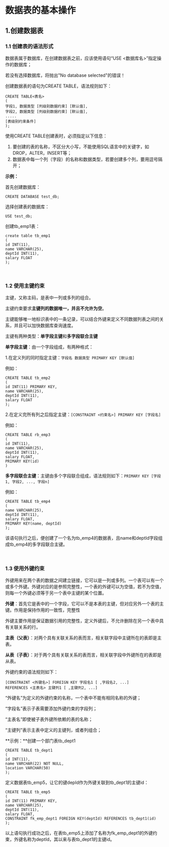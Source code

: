 # 数据表的基本操作

## 1.创建数据表

### 1.1 创建表的语法形式

数据表属于数据库，在创建数据表之前，应该使用语句“USE <数据库名>”指定操作的数据库；

若没有选择数据库，将抛出"No database selected"的错误！

创建数据表的语句为CREATE TABLE，语法规则如下：

```
CREATE TABLE<表名>
(
字段1, 数据类型 [列级别数据约束] [默认值],
字段2, 数据类型 [列级别数据约束] [默认值],
.....
[表级别约束条件]
);
```

使用CREATE TABLE创建表时，必须指定以下信息：
1. 要创建的表的名称，不区分大小写，不能使用SQL语言中的关键字，如DROP，ALTER，INSERT等；
2. 数据表中每一个列（字段）的名称和数据类型，若要创建多个列，要用逗号隔开；

**示例：**

首先创建数据库：

```
CREATE DATABASE test_db;
```

选择创建表的数据库：

```
USE test_db;
```

创建tb_emp1表：

```
create table tb_emp1
(
id INT(11),
name VARCHAR(25),
deptId INT(11),
salary FLOAT
);
```

<br>

### 1.2 使用主键约束

主键，又称主码，是表中一列或多列的组合。

主键约束要求**主键列的数据唯一，并且不允许为空**。

主键能够唯一地标识表中的一条记录，可以结合外键来定义不同数据列表之间的关系，并且可以加快数据库查询速度。

主键有两种类型：**单字段主键**和**多字段联合主键**

**单字段主键**：由一个字段组成，有两种格式：

1.在定义列的同时指定主键：`字段名 数据类型 PRIMARY KEY [默认值]`

例如：

```
CREATE TABLE tb_emp2
(
id INT(11) PRIMARY KEY,
name VARCHAR(25),
deptId INT(11),
salary FLOAT
);
```

2.在定义完所有列之后指定主键：`[CONSTRAINT <约束名>] PRIMARY KEY [字段名]`

例如：

```
CREATE TABLE rb_emp3
(
id INT(11),
name VARCHAR(25),
deptId INT(11),
salary FLOAT,
PRIMARY KEY(id)
)
```

**多字段联合主键**：主键由多个字段联合组成，语法规则如下：`PRIMARY KEY [字段1, 字段2, ..., 字段n]`

例如：

```
CREATE TABLE tb_emp4
(
name VARCHAR(25),
deptId INT(11),
salary FLOAT,
PRIMARY KEY(name, deptId)
);
```

该语句执行之后，便创建了一个名为tb_emp4的数据表，且name和deptId字段组成tb_emp4的多字段联合主键。

<br>

### 1.3 使用外键约束

外键用来在两个表的数据之间建立链接，它可以是一列或多列。一个表可以有一个或多个外键。外键对应的是参照完整性，一个表的外键可以为空值，若不为空值，则每一个外键必须等于另一个表中主键的某个位置。

**外键**：首先它是表中的一个字段，它可以不是本表的主键，但对应另外一个表的主键。作用是保持作用的一致性，完整性

外键主要作用是保证数据引用的完整性，定义外键后，不允许删除在另一个表中具有关联关系的行。

**主表（父表）**：对两个具有关联关系的表而言，相关联字段中主键所在的表即是主表。

**从表（子表）**：对于两个具有关联关系的表而言，相关联字段中外键所在的表即是从表。


外键约束的语法规则如下：

```
[CONSTRAINT <外键名>] FOREIGN KEY 字段名1 [ ,字段名2, ...]
REFERENCES <主表名> 主键列1 [ ,主键列2, ...]
```

“外键名”为定义的外键约束的名称，一个表中不能有相同名称的外键；

“字段名”表示子表需要添加外键约束的字段列；

“主表名”即使被子表外键所依赖的表的名称；

“主键列”表示主表中定义的主键列，或者列组合；

**示例：**创建一个部门表tb_dept1


```
CREATE TABLE tb_dept1
(
id INT(11),
name VARCHAR(22) NOT NULL,
location VARCHAR(50)
);
```

定义数据表tb_emp5，让它的键depId作为外键关联到tb_dept1的主键id：

```
CREATE TABLE tb_emp5
(
id INT(11) PRIMARY KEY,
name VARCHAR(25),
deptId INT(11),
salary FLOAT,
CONSTRAINT fk_emp_dept1 FOREIGN KEY(deptId) REFERENCES tb_dept1(id)
);
```

以上语句执行成功之后，在表tb_emp5上添加了名称为fk_emp_dept1的外键约束，外键名称为deptId，其以来与表tb_dept1的主键id。

